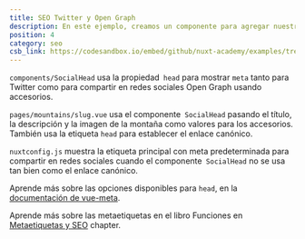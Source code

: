 ```yaml
---
title: SEO Twitter y Open Graph
description: En este ejemplo, creamos un componente para agregar nuestras etiquetas de Twitter y Open Graph para cuando se comparte en las redes sociales.
position: 4
category: seo
csb_link: https://codesandbox.io/embed/github/nuxt-academy/examples/tree/master/seo/seo-twitter-og?fontsize=14&hidenavigation=1&module=%2Fcomponents%2FSocialHead.vue&theme=dark&view=editor
---
```


<example-intro></example-intro>

`components/SocialHead` usa la propiedad` head` para mostrar `meta` tanto para Twitter como para compartir en redes sociales Open Graph usando accesorios.

`pages/mountains/slug.vue` usa el componente` SocialHead` pasando el título, la descripción y la imagen de la montaña como valores para los accesorios. También usa la etiqueta `head` para establecer el enlace canónico.

`nuxtconfig.js` muestra la etiqueta principal con meta predeterminada para compartir en redes sociales cuando el componente` SocialHead` no se usa tan bien como el enlace canónico.

<base-alert type="next">

Aprende más sobre las opciones disponibles para `head`, en la [documentación de vue-meta](https://vue-meta.nuxtjs.org/api/#metainfo-properties).

</base-alert>

<base-alert type="next">

Aprende más sobre las metaetiquetas en el libro Funciones en [Metaetiquetas y SEO](/docs/2.x/features/meta-tags-seo) chapter.

</base-alert>

<code-sandbox :src="csb_link"></code-sandbox>
